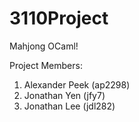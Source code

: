 # 3110Project

Mahjong OCaml!

Project Members:
1. Alexander Peek (ap2298)
2. Jonathan Yen (jfy7)
3. Jonathan Lee (jdl282)

